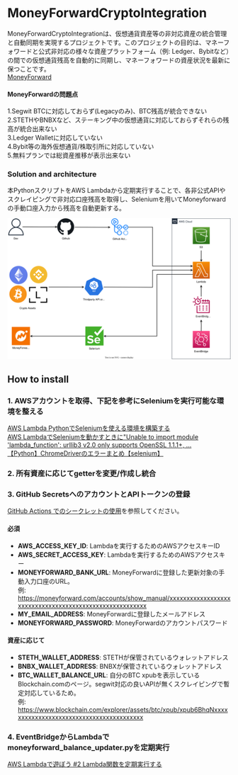 # MoneyForwardCryptoIntegration
MoneyForwardCryptoIntegrationは、仮想通貨資産等の非対応資産の統合管理と自動同期を実現するプロジェクトです。このプロジェクトの目的は、マネーフォワードと公式非対応の様々な資産プラットフォーム（例: Ledger、Bybitなど）の間での仮想通貨残高を自動的に同期し、マネーフォワードの資産状況を最新に保つことです。<br>
[MoneyForward](https://moneyforward.com/)

#### MoneyForwardの問題点<br>
1.Segwit BTCに対応しておらず(Legacyのみ)、BTC残高が統合できない<br>
2.STETHやBNBXなど、ステーキング中の仮想通貨に対応しておらずそれらの残高が統合出来ない<br>
3.Ledger Walletに対応していない<br>
4.Bybit等の海外仮想通貨/株取引所に対応していない<br>
5.無料プランでは総資産推移が表示出来ない

### Solution and architecture<br>
本PythonスクリプトをAWS Lambdaから定期実行することで、各非公式APIやスクレイピングで非対応口座残高を取得し、Seleniumを用いてMoneyforwardの手動口座入力から残高を自動更新する。<br>

![](architecture_diagram.drawio.svg)

 ## How to install
 ### 1. AWSアカウントを取得、下記を参考にSeleniumを実行可能な環境を整える
 [AWS Lambda PythonでSeleniumを使える環境を構築する]( https://dev.classmethod.jp/articles/aws-lambda-python-selenium-make-env/)<br>
[AWS LambdaでSeleniumを動かすときに"Unable to import module 'lambda_function': urllib3 v2.0 only supports OpenSSL 1.1.1+, …](https://qiita.com/wonderland90th/items/a54fa021882ec3c080e3)<br>
[【Python】ChromeDriverのエラーまとめ【selenium】](https://sushiringblog.com/chromedriver-error#index_id1)

### 2. 所有資産に応じてgetterを変更/作成し統合

### 3. GitHub SecretsへのアカウントとAPIトークンの登録

[GitHub Actions でのシークレットの使用](https://docs.github.com/ja/actions/security-guides/using-secrets-in-github-actions)を参照してください。

#### 必須

- **AWS_ACCESS_KEY_ID**: Lambdaを実行するためのAWSアクセスキーID
- **AWS_SECRET_ACCESS_KEY**: Lambdaを実行するためのAWSアクセスキー
- **MONEYFORWARD_BANK_URL**: MoneyForwardに登録した更新対象の手動入力口座のURL。<br>
  例: https://moneyforward.com/accounts/show_manual/xxxxxxxxxxxxxxxxxxxxxxxxxxxxxxxxxxxxxxxxxxxxxxxxxxxxxxxx
- **MY_EMAIL_ADDRESS**: MoneyForwardに登録したメールアドレス
- **MONEYFORWARD_PASSWORD**: MoneyForwardのアカウントパスワード

#### 資産に応じて

- **STETH_WALLET_ADDRESS**: STETHが保管されているウォレットアドレス
- **BNBX_WALLET_ADDRESS**: BNBXが保管されているウォレットアドレス
- **BTC_WALLET_BALANCE_URL**: 自分のBTC xpubを表示しているBlockchain.comのページ。segwit対応の良いAPIが無くスクレイピングで暫定対応しているため。<br>
  例: https://www.blockchain.com/explorer/assets/btc/xpub/xpub6BhqNxxxxxxxxxxxxxxxxxxxxxxxxxxxxxxxxxxxxxxxxx

### 4. EventBridgeからLambdaでmoneyforward_balance_updater.pyを定期実行
[AWS Lambdaで遊ぼう #2 Lambda関数を定期実行する](https://www.benjamin.co.jp/blog/technologies/lambda-2-eventbridge/)
